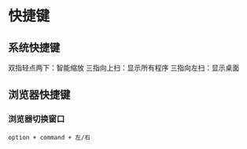 # 快捷键
## 系统快捷键
双指轻点两下：智能缩放
三指向上扫：显示所有程序
三指向左扫：显示桌面


## 浏览器快捷键
### 浏览器切换窗口
```
option + command + 左/右
```